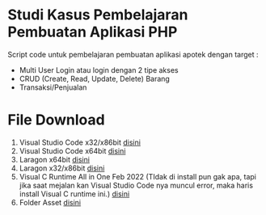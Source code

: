 # Studi Kasus Pembelajaran Pembuatan Aplikasi PHP
Script code untuk pembelajaran pembuatan aplikasi apotek dengan target :
<ul>
  <li>Multi User Login atau login dengan 2 tipe akses</li>
  <li>CRUD (Create, Read, Update, Delete) Barang</li>
  <li>Transaksi/Penjualan</li>  
</ul>
 
# File Download
<ol>
  <li>Visual Studio Code x32/x86bit <a href="https://bit.ly/3p8uja8">disini</a></li>
  <li>Visual Studio Code x64bit <a href="https://bit.ly/35pVLsP">disini</a></li>
  <li>Laragon x64bit <a href="https://bit.ly/3vb692E">disini</a></li>
  <li>Laragon x32/x86bit <a href="https://bit.ly/35hXRep">disini</a></li>
  <li>Visual C Runtime All in One Feb 2022 (TIdak di install pun gak apa, tapi jika saat mejalan kan Visual Studio Code nya muncul error, maka haris install Visual C runtime ini.) <a href="https://bit.ly/3IbFmqB">disini</a> </li>
  <li>Folder Asset <a href="">disini</a> </li>
</ol>
  

